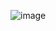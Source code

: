 ![image](https://user-images.githubusercontent.com/90614833/134815779-5d343c9c-c35a-43e1-8d2b-201e5bb74ad4.png)
